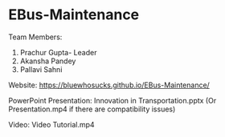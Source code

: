 # EBus-Maintenance
Team Members:
1. Prachur Gupta- Leader
2. Akansha Pandey
3. Pallavi Sahni

Website: https://bluewhosucks.github.io/EBus-Maintenance/

PowerPoint Presentation: Innovation in Transportation.pptx (Or Presentation.mp4 if there are compatibility issues)

Video: Video Tutorial.mp4
